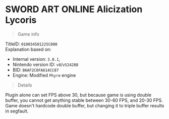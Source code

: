 # SWORD ART ONLINE Alicization Lycoris

> Game info

TitleID: `010034501225C000`<br>
Explanation based on:
- Internal version: `3.0.1`, 
- Nintendo version ID: `v8`/`v524288`
- BID: `B6AF2C0FA614CC87`
- Engine: Modified `Phyre` engine

> Details

Plugin alone can set FPS above 30, but because game is using double buffer, you cannot get anything stable between 30-60 FPS, and 20-30 FPS.
Game doesn't hardcode double buffer, but changing it to triple buffer results in segfault.
